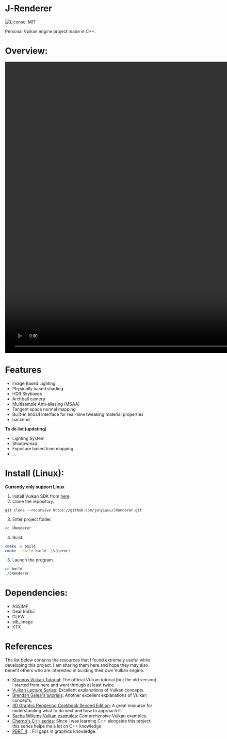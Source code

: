# J-Renderer

![License: MIT](https://img.shields.io/badge/License-MIT-green.svg)

Personal Vulkan engine project made in C++.


# Overview:

<video src="./images/vulkan_demo.mp4" controls width="1920"></video>



# Features
- Image Based Lighting
- Physically based shading
- HDR Skyboxes
- Archball camera
- Multisample Anti-aliasing (MSAA)
- Tangent space normal mapping
- Built-in ImGUI interface for real-time tweaking material properties
- backend

**To do list (updating)**

- Lighting System
- Shadowmap
- Exposure based tone mapping
- ...


# Install (Linux):
**Currently only support Linux**
1. Install Vulkan SDK from [here](https://vulkan.lunarg.com/).
2. Clone the repository.
```baseh
git clone --recursive https://github.com/junyiwuu/JRenderer.git
```  

3. Enter project folder.
```bash
cd JRenderer
```

4. Build.
```bash
cmake -B build 
cmake --build build -j$(nproc)
```

5. Launch the program.
``` bash
cd build
./JRenderer
```


# Dependencies:
- ASSIMP
- Dear ImGui
- GLFW
- stb_image
- KTX


# References
The list below contains the resources that I found extremely useful while developing this project. I am sharing them here and hope they may also benefit others who are interested in building their own Vulkan engine.
- [Khronos Vulkan Tutorial](https://gpx1000.github.io/Vulkan-Site/tutorial/latest/00_Introduction.html): The official Vulkan tutorial (but the old version). I started from here and went through at least twice. 
- [Vulkan Lecture Series](https://www.youtube.com/playlist?list=PLmIqTlJ6KsE1Jx5HV4sd2jOe3V1KMHHgn): Excellent explanations of Vulkan concepts.
- [Brendan Galea's tutorials](https://www.youtube.com/watch?v=Y9U9IE0gVHA&list=PL8327DO66nu9qYVKLDmdLW_84-yE4auCR&index=1): Another excellent explanations of Vulkan concepts.
- [3D Graphic Rendering Cookbook Second Edition](https://github.com/PacktPublishing/3D-Graphics-Rendering-Cookbook-Second-Edition): A great resource for understanding what to do next and how to approach it.
- [Sacha Willems Vulkan examples](https://github.com/SaschaWillems/Vulkan): Comprehensive Vulkan examples.
- [Cherno's C++ series](https://www.youtube.com/watch?v=18c3MTX0PK0&list=PLlrATfBNZ98dudnM48yfGUldqGD0S4FFb): Since I was learning C++ alongside this project, this series helps me a lot on C++ knowledge
- [PBRT 4](https://pbr-book.org/4ed/contents): : Fill gaps in graphics knowledge.



